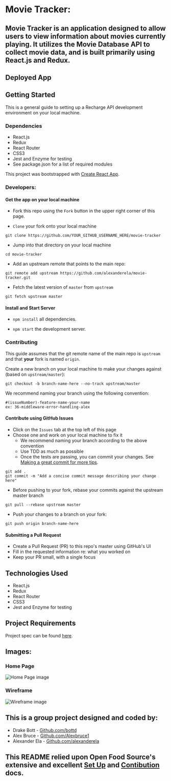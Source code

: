 # Movie Tracker:

## Movie Tracker is an application designed to allow users to view information about movies currently playing. It utilizes the Movie Database API to collect movie data, and is built primarily using React.js and Redux.

## Deployed App
[]()

## Getting Started
This is a general guide to setting up a Recharge API development environment on your local machine.

### Dependencies
* React.js
* Redux
* React Router
* CSS3 
* Jest and Enzyme for testing
* See package.json for a list of required modules

This project was bootstrapped with [Create React App](https://github.com/facebook/create-react-app).


### Developers:
#### Get the app on your local machine
* Fork this repo using the `Fork` button in the upper right corner of this page.

* `Clone` your fork onto your local machine
```
git clone https://github.com/YOUR_GITHUB_USERNAME_HERE/movie-tracker
```

* Jump into that directory on your local machine
```
cd movie-tracker
```

* Add an upstream remote that points to the main repo:
```
git remote add upstream https://github.com/alexanderela/movie-tracker.git
```

* Fetch the latest version of `master` from `upstream`
```
git fetch upstream master
```

#### Install and Start Server

* `npm install` all dependencies.

* `npm start` the development server.

### Contributing
This guide assumes that the git remote name of the main repo is `upstream` and that **your** fork is named `origin`.

Create a new branch on your local machine to make your changes against (based on `upstream/master`):
```
git checkout -b branch-name-here --no-track upstream/master
```
We recommend naming your branch using the following convention:
```
#(issueNumber)-feature-name-your-name
ex: 36-middleware-error-handling-alex
```

#### Contribute using GitHub Issues
* Click on the `Issues` tab at the top left of this page
* Choose one and work on your local machine to fix it  
  - We recommend naming your branch according to the above convention  
  - Use TDD as much as possible 
  - Once the tests are passing, you can commit your changes. See [Making a great commit for more tips](https://github.com/openfoodfoundation/openfoodnetwork/wiki/Making-a-great-commit).  
```
git add .
git commit -m "Add a concise commit message describing your change here"
```
  - Before pushing to your fork, rebase your commits against the upstream master branch
```
git pull --rebase upstream master
```
  - Push your changes to a branch on your fork:
```
git push origin branch-name-here
```

#### Submitting a Pull Request
* Create a Pull Request (PR) to this repo's master using GitHub's UI
* Fill in the requested information re: what you worked on
* Keep your PR small, with a single focus

## Technologies Used
- React.js
- Redux
- React Router
- CSS3 
- Jest and Enzyme for testing

## Project Requirements
Project spec can be found [here](https://github.com/turingschool-examples/movie-tracker).

## Images:
### Home Page
![Home Page image](./src/assets/movie_tracker_home.png "Home Page")

### Wireframe
![Wireframe image](./src/assets/movie_tracker_wireframe.jpg "Wireframe")

## This is a group project designed and coded by:
* Drake Bott - [Github.com/bottd](https://github.com/bottd)
* Alex Bruce - [Github.com/Alexbruce1](https://github.com/Alexbruce1)
* Alexander Ela - [Github.com/alexanderela](https://github.com/alexanderela)


## This README relied upon Open Food Source's extensive and excellent [Set Up](https://github.com/openfoodfoundation/openfoodnetwork/blob/master/GETTING_STARTED.md) and [Contibution](https://github.com/openfoodfoundation/openfoodnetwork/blob/master/CONTRIBUTING.md) docs.
